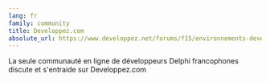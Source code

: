 ```yaml
---
lang: fr
family: community
title: Developpez.com
absolute_url: https://www.developpez.net/forums/f15/environnements-developpement/delphi/
---
```

La seule communauté en ligne de développeurs Delphi francophones discute et s'entraide sur Developpez.com
